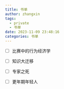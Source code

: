 ```yaml
---
title: 书单
author: zhangxin
tags:
  - private
  - 书单
date: 2023-11-09 23:48:16
categories: 书单
---
```




- [ ] 比赛中的行为经济学
- [ ] 知识大迁移
- [ ] 专家之死
- [ ] 更年期年轻人











